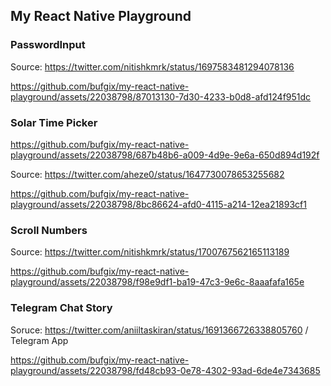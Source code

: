 ## My React Native Playground

### PasswordInput


Source: https://twitter.com/nitishkmrk/status/1697583481294078136

https://github.com/bufgix/my-react-native-playground/assets/22038798/87013130-7d30-4233-b0d8-afd124f951dc



### Solar Time Picker


https://github.com/bufgix/my-react-native-playground/assets/22038798/687b48b6-a009-4d9e-9e6a-650d894d192f


Source: https://twitter.com/aheze0/status/1647730078653255682



https://github.com/bufgix/my-react-native-playground/assets/22038798/8bc86624-afd0-4115-a214-12ea21893cf1


### Scroll Numbers

Source: https://twitter.com/nitishkmrk/status/1700767562165113189

https://github.com/bufgix/my-react-native-playground/assets/22038798/f98e9df1-ba19-47c3-9e6c-8aaafafa165e


### Telegram Chat Story

Soruce: https://twitter.com/aniiltaskiran/status/1691366726338805760 / Telegram App

https://github.com/bufgix/my-react-native-playground/assets/22038798/fd48cb93-0e78-4302-93ad-6de4e7343685



